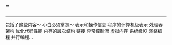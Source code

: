 # -
------------
包括了这些内容～
小白必须掌握～
表示和操作信息
程序的计算机级表示
处理器架构
优化代码性能
内存的层次结构
链接
异常控制流
虚拟内存
系统级IO
网络编程
并行编程...
